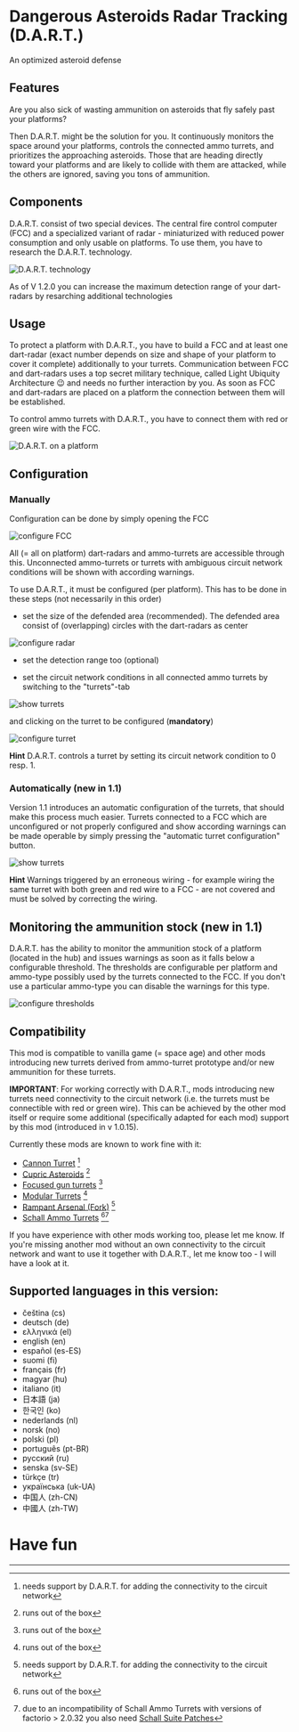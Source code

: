 # Dangerous Asteroids Radar Tracking (D.A.R.T.)

An optimized asteroid defense


## Features
Are you also sick of wasting ammunition on asteroids that fly safely past your platforms? 

Then D.A.R.T. might be the solution for you. It continuously monitors the space around your platforms, controls the 
connected ammo turrets, and prioritizes the approaching asteroids. Those that are heading directly toward your platforms
and are likely to collide with them are attacked, while the others are ignored, saving you tons of ammunition.

## Components
D.A.R.T. consist of two special devices. The central fire control computer (FCC) and a specialized variant of radar -
miniaturized with reduced power consumption and only usable on platforms. To use them, you have to research the D.A.R.T. 
technology.

![D.A.R.T. technology](https://github.com/xyzzycgn/dart/blob/main/doc/dart-technology.png?raw=true)

As of V 1.2.0 you can increase the maximum detection range of your dart-radars by resarching additional technologies

## Usage
To protect a platform with D.A.R.T., you have to build a FCC and at least one dart-radar (exact number depends on size and 
shape of your platform to cover it complete) additionally to your turrets. Communication between FCC and dart-radars uses a top secret military 
technique, called Light Ubiquity Architecture 😉 and needs no further interaction by you. As soon as FCC and dart-radars 
are placed on a platform the connection between them will be established. 

To control ammo turrets with D.A.R.T., you have to connect them with red or green wire with the FCC.

![D.A.R.T. on a platform](https://github.com/xyzzycgn/dart/blob/main/doc/dart-on-platform.png?raw=true)

## Configuration
### Manually
Configuration can be done by simply opening the FCC 

![configure FCC](https://github.com/xyzzycgn/dart/blob/main/doc/dart-configure-main.png?raw=true)

All (= all on platform) dart-radars and ammo-turrets are accessible through this. Unconnected ammo-turrets or turrets 
with ambiguous circuit network conditions will be shown with according warnings.


To use D.A.R.T., it must be configured (per platform). This has to be done in these steps (not necessarily in this order)

- set the size of the defended area (recommended). The defended area consist of (overlapping) circles with the dart-radars as center 

![configure radar](https://github.com/xyzzycgn/dart/blob/main/doc/dart-configure-main-radar.png?raw=true)

- set the detection range too (optional)

- set the circuit network conditions in all connected ammo turrets by switching to the "turrets"-tab 

![show turrets](https://github.com/xyzzycgn/dart/blob/main/doc/dart-configure-main-turrets.png?raw=true)

  and clicking on the turret to be configured (**mandatory**)

![configure turret](https://github.com/xyzzycgn/dart/blob/main/doc/gun-turret.png?raw=true|height=300)

**Hint**
D.A.R.T. controls a turret by setting its circuit network condition to 0 resp. 1.

### Automatically (new in 1.1)

Version 1.1 introduces an automatic configuration of the turrets, that should make this process much easier. Turrets 
connected to a FCC which are unconfigured or not properly configured and show according warnings can be made operable
by simply pressing the "automatic turret configuration" button.

![show turrets](https://github.com/xyzzycgn/dart/blob/main/doc/dart-configure-main-turrets-automatically.png?raw=true)

**Hint**
Warnings triggered by an erroneous wiring - for example wiring the same turret with both green and red wire to a FCC -
are not covered and must be solved by correcting the wiring.

## Monitoring the ammunition stock (new in 1.1)

D.A.R.T. has the ability to monitor the ammunition stock of a platform (located in the hub) and issues warnings as soon 
as it falls below a configurable threshold. The thresholds are configurable per platform and ammo-type possibly used by 
the turrets connected to the FCC. If you don't use a particular ammo-type you can disable the warnings for this type.

![configure thresholds](https://github.com/xyzzycgn/dart/blob/main/doc/dart-configure-main-ammos.png?raw=true)


## Compatibility
This mod is compatible to vanilla game (= space age) and other mods introducing new turrets derived from 
ammo-turret prototype and/or new ammunition for these turrets.

**IMPORTANT**: For working correctly with D.A.R.T., mods introducing new turrets need connectivity to the circuit network
(i.e. the turrets must be connectible with red or green wire). This can be achieved by the other mod itself or require 
some additional (specifically adapted for each mod) support by this mod (introduced in v 1.0.15).

Currently these mods are known to work fine with it:
- [Cannon Turret](https://mods.factorio.com/mod/vtk-cannon-turret) [^2]
- [Cupric Asteroids](https://mods.factorio.com/mod/cupric-asteroids) [^1] 
- [Focused gun turrets](https://mods.factorio.com/mod/snouz_long_electric_gun_turret) [^1]
- [Modular Turrets](https://mods.factorio.com/mod/scattergun_turret) [^1]
- [Rampant Arsenal (Fork)](https://mods.factorio.com/mod/RampantArsenalFork) [^2]
- [Schall Ammo Turrets](https://mods.factorio.com/mod/SchallAmmoTurrets) [^1][^3]

If you have experience with other mods working too, please let me know. If you're missing another mod without an own 
connectivity to the circuit network and want to use it together with D.A.R.T., let me know too - I will have a look at it.

## Supported languages in this version:
  - čeština (cs)
  - deutsch (de)
  - ελληνικά (el)
  - english (en)
  - español (es-ES)
  - suomi (fi)
  - français (fr)
  - magyar (hu)
  - italiano (it)
  - 日本語 (ja)
  - 한국인 (ko)
  - nederlands (nl)
  - norsk (no)
  - polski (pl)
  - português (pt-BR)
  - русский (ru)
  - senska (sv-SE)
  - türkçe (tr)
  - українська (uk-UA)    
  - 中国人 (zh-CN)
  - 中國人 (zh-TW)

# Have fun

----
[^1]: runs out of the box

[^2]: needs support by D.A.R.T. for adding the connectivity to the circuit network

[^3]: due to an incompatibility of Schall Ammo Turrets with versions of factorio > 2.0.32 you also need 
[Schall Suite Patches](https://mods.factorio.com/mod/schall-suite-fix)
